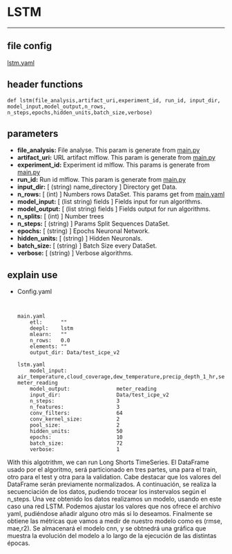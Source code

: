 # LSTM
---
## file config
[lstm.yaml](../Config/lstm.yaml)

## header functions

~~~
def lstm(file_analysis,artifact_uri,experiment_id, run_id, input_dir, model_input,model_output,n_rows,
n_steps,epochs,hidden_units,batch_size,verbose)
~~~
## parameters
*   **file_analysis:** File analyse. This param is generate from [main.py](../main.py)
*   **artifact_uri:** URL artifact mlflow. This param is generate from [main.py](../main.py)
*   **experiment_id:** Experiment id mlflow. This params is generate from [main.py](../main.py)
*   **run_id:** Run id mlflow. This param is generate from [main.py](../main.py)
*   **input_dir:** [ (string) name_directory ] Directory get Data.
*   **n_rows:** [ (int) ] Numbers rows DataSet. This params get from [main.yaml](main.yaml)
*   **model_input:** [ (list string) fields ] Fields input for run algorithms.
*   **model_output:** [ (list string) fields ] Fields output for run algorithms.
*   **n_splits:**  [ (int) ] Number trees
*   **n_steps:** [ (string) ] Params Split Sequences DataSet.
*   **epochs:** [ (string) ] Epochs Neuronal Network.
*   **hidden_units:** [ (string) ] Hidden Neuronals.
*   **batch_size:** [ (string) ] Batch Size every DataSet.
*   **verbose:** [ (string) ] Verbose algorithms.


## explain use

*   Config.yaml 

    ~~~


    main.yaml
        etl:      ""
        deepl:    lstm
        mlearn:   ""
        n_rows:   0.0
        elements: ""
        output_dir: Data/test_icpe_v2

    lstm.yaml
        model_input:                air_temperature,cloud_coverage,dew_temperature,precip_depth_1_hr,sea_level_pressure, meter_reading  
        model_output:               meter_reading 
        input_dir:                  Data/test_icpe_v2
        n_steps:                    3
        n_features:                 3
        conv_filters:               64
        conv_kernel_size:           2
        pool_size:                  2
        hidden_units:               50
        epochs:                     10
        batch_size:                 72
        verbose:                    1
    ~~~

With this algotrithm, we can run Long Shorts TimeSeries. El DataFrame usado por el algoritmo, será particionado en tres partes, una para el train, otro para el test y otra para la validation. Cabe destacar que los valores del DataFrame serán previamente normalizados.  A continuación, se realiza la secuenciación de los datos, pudiendo trocear los instervalos según el n_steps. Una vez obtenido los datos realizamos un modelo, usando en este caso una red LSTM. Podemos ajustar los valores que nos ofrece el archivo yaml, pudiéndose añadir alguno otro más si lo deseamos. Finalmente se obtiene las métricas que vamos a medir de nuestro modelo como es (rmse, mae,r2). Se almacenará el modelo cnn, y se obtnedrá una gráfica que muestra la evolución del modelo a lo largo de la ejecución de las distintas épocas.  